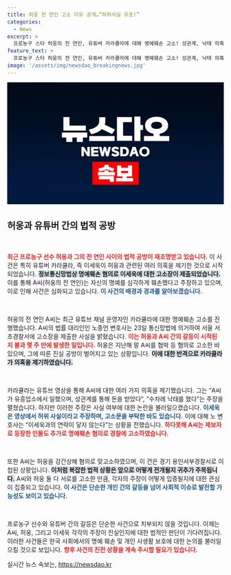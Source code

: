 ```yaml
---
title: 허웅 전 연인 고소 이유 공개…“허위사실 유포!”
categories:
  - News
excerpt: >
  프로농구 스타 허웅의 전 연인, 유튜버 카라큘라에 대해 명예훼손 고소! 성관계, 낙태 의혹에 이어 진실 공방이 격화되고 있는 가운데, 허웅은 강간상해 혐의로 맞고소까지. 사건의 전말은 과연?
feature_text: >
  프로농구 스타 허웅의 전 연인, 유튜버 카라큘라에 대해 명예훼손 고소! 성관계, 낙태 의혹에 이어 진실 공방이 격화되고 있는 가운데, 허웅은 강간상해 혐의로 맞고소까지. 사건의 전말은 과연?
image: '/assets/img/newsdao_breakingnews.jpg'
---
```


<p><img src="/assets/img/newsdao_breakingnews.jpg" alt="implanttips 속보" /></p>

<h2 data-ke-size="size26">허웅과 유튜버 간의 법적 공방</h2>

<p data-ke-size="size16">&nbsp;</p>

<p><b><span style="color: #ee2323;">최근 프로농구 선수 허웅과 그의 전 연인 사이의 법적 공방이 재조명받고 있습니다.</span></b> 이 사건은 특히 유튜버 카라큘라, 즉 이세욱이 허웅과 관련된 여러 의혹을 제기한 것으로 시작되었습니다. <b><span style="background-color: #21538527;">정보통신망법상 명예훼손 혐의로 이세욱에 대한 고소장이 제출되었습니다.</span></b> 이를 통해 A씨(허웅의 전 연인)는 자신의 명예를 심각하게 훼손했다고 주장하고 있으며, 이로 인해 사건은 심화되고 있습니다. <b><span style="color: #1a5490;">이 사건의 배경과 경과를 알아보겠습니다.</span></b></p>

<p data-ke-size="size16">&nbsp;</p>

<p>허웅의 전 연인 A씨는 최근 유튜브 채널 운영자인 카라큘라에 대한 명예훼손 고소를 진행했습니다. A씨의 법률 대리인인 노종언 변호사는 23일 통신망법에 의거하여 서울 서초경찰서에 고소장을 제출한 사실을 밝혔습니다. <b><span style="color: #ee2323;">이는 허웅과 A씨 간의 갈등이 시작된 지 불과 몇 주 만에 발생한 일입니다.</span></b> 허웅은 지난해 말 A씨를 협박 등 혐의로 고소한 바 있으며, 그에 따른 진실 공방이 벌어지고 있는 상황입니다. <b><span style="background-color: #21538527;">이에 대한 반격으로 카라큘라가 의혹을 제기하였습니다.</span></b></p>

<p data-ke-size="size16">&nbsp;</p>

<p>카라큘라는 유튜브 영상을 통해 A씨에 대한 여러 가지 의혹을 제기했습니다. 그는 “A씨가 유흥업소에서 일했으며, 성관계를 통해 돈을 받았다”, “수차례 낙태를 했다”는 주장을 펼쳤습니다. 하지만 이러한 주장은 사실 여부에 대한 논란을 불러일으켰습니다. <b><span style="color: #1a5490;">이세욱은 영상에서 허위 사실이라고 주장하며, 고소문을 부탁한 바도 있습니다.</span></b> 이에 대해 노 변호사는 “이세욱과의 연락이 닿지 않는다”는 상황을 전했습니다. <b><span style="color: #ee2323;">하다못해 A씨는 제보자로 등장한 인물도 추가로 명예훼손 혐의로 경찰에 고소하였습니다.</span></b></p>

<p data-ke-size="size16">&nbsp;</p>

<p>또한 A씨는 허웅을 강간상해 혐의로 맞고소하였으며, 이 건은 경기 용인서부경찰서로 이첩된 상황입니다. <b><span style="background-color: #21538527;">이처럼 복잡한 법적 상황은 앞으로 어떻게 전개될지 귀추가 주목됩니다.</span></b> A씨와 허웅 둘 다 서로를 고소한 만큼, 각자의 주장이 어떻게 입증될지에 대한 관심이 집중되고 있습니다. <b><span style="color: #1a5490;">이 사건은 단순한 개인 간의 갈등을 넘어 사회적 이슈로 발전할 가능성도 보이고 있습니다.</span></b></p>

<p data-ke-size="size16">&nbsp;</p>

<p>프로농구 선수와 유튜버 간의 갈등은 단순한 사건으로 치부되지 않을 것입니다. 이제는 A씨, 허웅, 그리고 이세욱 각각의 주장이 진실인지에 대한 법적인 판단이 기다려집니다. 이러한 사건들은 한국 사회에서의 명예 훼손 및 개인 사생활 보호에 대한 논의를 불러일으킬 것으로 보입니다. <b><span style="color: #ee2323;">향후 사건의 진전 상황을 계속 주시할 필요가 있습니다.</span></b></p>
실시간 뉴스 속보는, <a href="https://newsdao.kr" rel="dofollow">https://newsdao.kr</a>


